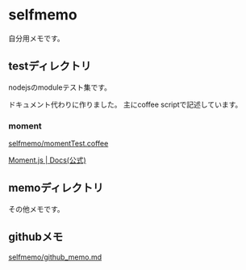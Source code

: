 # selfmemo

自分用メモです。

## testディレクトリ
nodejsのmoduleテスト集です。

ドキュメント代わりに作りました。
主にcoffee scriptで記述しています。

### moment

[selfmemo/momentTest\.coffee](https://github.com/mick-whats/selfmemo/blob/master/coffee/test/momentTest.coffee)

[Moment\.js \| Docs(公式)](http://momentjs.com/docs/)

## memoディレクトリ
その他メモです。

## githubメモ

[selfmemo/github\_memo\.md](https://github.com/mick-whats/selfmemo/blob/master/memo/webservice/github_memo.md)

